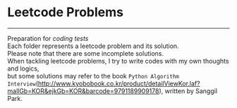 # Leetcode Problems
---------
Preparation for *coding tests*
<br/>
Each folder represents a leetcode problem and its solution.  
Please note that there are some incomplete solutions.   
When tackling leetcode problems, I try to write codes with my own thoughts and logics,   
but some solutions may refer to the book `Python Algorithm Interview`(http://www.kyobobook.co.kr/product/detailViewKor.laf?mallGb=KOR&ejkGb=KOR&barcode=9791189909178), written by Sanggil Park.  
